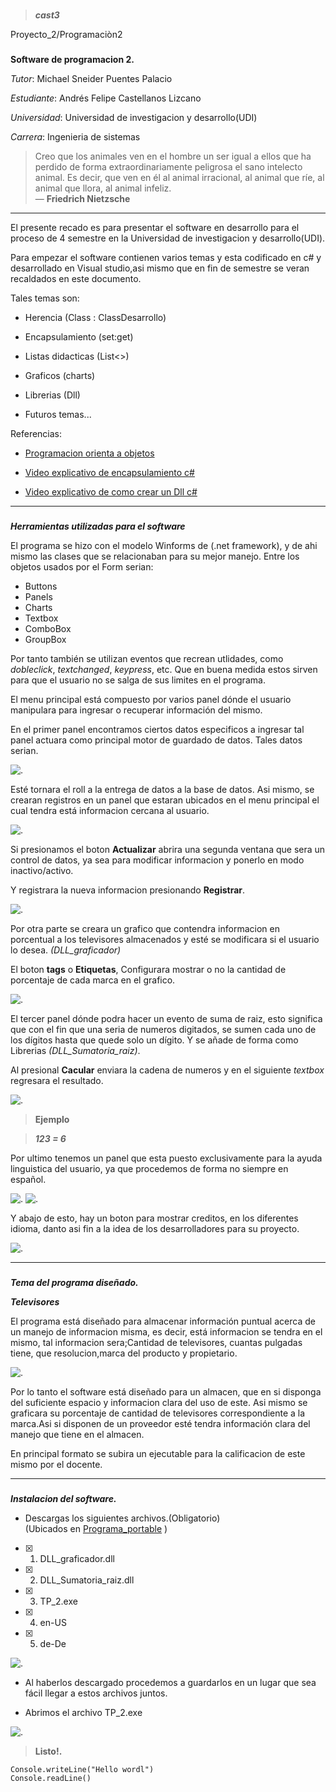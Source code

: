 ###
> ___cast3___

Proyecto_2/Programaciòn2

[img_arch]: https://user-images.githubusercontent.com/62570607/81858953-2af3b080-952a-11ea-81b4-6782999bfa09.jpg "Previsualizacion archivos"
[img_prog]: https://user-images.githubusercontent.com/62570607/81858935-24653900-952a-11ea-8e68-35d9db080fa0.jpg "Previsualizacion programa"
[img_log]: https://user-images.githubusercontent.com/62570607/81858950-2929ed00-952a-11ea-9e74-5e8ec14a169b.jpg "Logistica"
[img_ajust]: https://user-images.githubusercontent.com/62570607/81863560-0e0eab80-9531-11ea-9587-6bc663b5ac21.png  "Ajustes"
[img_ajust2]: https://user-images.githubusercontent.com/62570607/81863562-0ea74200-9531-11ea-8ef0-061e09021af2.png  "Idiomas"
[img_calculo]: https://user-images.githubusercontent.com/62570607/81863563-0ea74200-9531-11ea-9068-474bc6dde004.png  "Suma de raiz"
[img_grafico]: https://user-images.githubusercontent.com/62570607/81863564-0f3fd880-9531-11ea-8c11-1a5bffb5893b.png  "Grafico"
[img_usercontrol]: https://user-images.githubusercontent.com/62570607/81863566-0f3fd880-9531-11ea-9d72-ad90860f3335.PNG  "Datos"
[img_credi]: https://user-images.githubusercontent.com/62570607/81863567-0f3fd880-9531-11ea-9327-252fbbeb6147.png  "Creditos"
[img_registro]:https://user-images.githubusercontent.com/62570607/81863572-0fd86f00-9531-11ea-9c6c-9e5f25eaa9c4.png "Registros"
[img_modif]: https://user-images.githubusercontent.com/62570607/81863569-0fd86f00-9531-11ea-9a98-b327a1105279.png "modificara"
###
**Software de programacion 2.**

*Tutor*: Michael Sneider Puentes Palacio

*Estudiante*: Andrés Felipe Castellanos Lizcano

*Universidad*: Universidad de investigacion y desarrollo(UDI)

*Carrera*: Ingenieria de sistemas

> Creo que los animales ven en el hombre un ser igual a ellos que ha perdido de forma extraordinariamente peligrosa el sano intelecto animal.
>Es decir, que ven en él al animal irracional, al animal que ríe, al animal que llora, al animal infeliz.  
>   — **Friedrich Nietzsche**
---

El presente recado es para presentar el software en desarrollo para el proceso de 4 semestre en la Universidad de investigacion y desarrollo(UDI).

Para empezar el software contienen varios temas y esta codificado en c# y desarrollado en Visual studio,asi mismo que en fin de semestre se veran recaldados en este documento.

 Tales temas son:

- Herencia (Class : ClassDesarrollo)

- Encapsulamiento (set:get)

- Listas didacticas (List<>)

- Graficos (charts)

- Librerias  (Dll)

- Futuros temas...

Referencias:
- [Programacion orienta a objetos](https://www.fdi.ucm.es/profesor/jpavon/poo/1.1.Objetos%20y%20Clases.pdf)

- [Video explicativo de encapsulamiento c#](https://www.youtube.com/watch?v=_eyFoySmHPk)

- [Video explicativo de como crear un Dll c#](https://www.youtube.com/watch?v=I-rUqVu0eFA)


---

###
***Herramientas utilizadas para el software***



El programa se hizo con el modelo Winforms de (.net framework), y de ahi mismo las clases que se relacionaban para su mejor manejo.
Entre los objetos usados por el Form serian:

- Buttons
- Panels
- Charts
- Textbox
- ComboBox
- GroupBox

Por tanto también se utilizan eventos que recrean utlidades, como *dobleclick*, *textchanged*, *keypress*, etc. Que en buena medida estos sirven para que el usuario no se salga de sus limites en el programa.

El menu principal está compuesto por varios panel dónde el usuario manipulara para ingresar o recuperar información del mismo.

En el primer panel encontramos ciertos datos especificos a ingresar tal panel actuara como principal motor de guardado de datos. Tales datos serian.

![. ][img_registro]


Esté tornara el roll a la entrega de datos a la base de datos. Asi mismo, se crearan registros en un panel que estaran ubicados en el menu principal el cual tendra está informacion cercana al usuario.

![. ][img_usercontrol]

Si presionamos el boton **Actualizar** abrira una segunda ventana que sera un control de datos, ya sea para modificar informacion y ponerlo en modo inactivo/activo.

Y registrara la nueva informacion presionando **Registrar**.

![. ][img_registro]

Por otra parte se creara un grafico que contendra informacion en porcentual a los televisores almacenados y esté se modificara si el usuario lo desea. *(DLL_graficador)*

El boton **tags** o **Etiquetas**, Configurara mostrar o no la cantidad de porcentaje de cada marca en el grafico.

![. ][img_grafico]

El tercer panel dónde podra hacer un evento de suma de raiz, esto significa que con el fin que una seria de numeros digitados, se sumen cada uno de los dígitos hasta que quede solo un dígito.
Y se añade de forma como Librerias *(DLL_Sumatoria_raiz)*.

Al presional **Cacular** enviara la cadena de numeros y en el siguiente *textbox* regresara el resultado.

![. ][img_calculo]

> **Ejemplo**

> ___123 = 6___


Por ultimo tenemos un panel que esta puesto exclusivamente para la ayuda linguistica del usuario, ya que procedemos de forma no siempre en español.

![. ][img_ajust]   ![. ][img_ajust2]

Y abajo de esto, hay un boton para mostrar creditos, en los diferentes idioma, danto asi fin a la idea de los desarrolladores para su proyecto.

![. ][img_credi]

---


###
***Tema del programa diseñado.***

***Televisores***

El programa está diseñado para almacenar información puntual acerca de un manejo de informacion misma, es decir, está informacion se tendra en el mismo, tal informacion sera;Cantidad de televisores, cuantas pulgadas tiene, que resolucion,marca del producto y propietario.


![. ][img_log]

Por lo tanto el software está diseñado para un almacen, que en si disponga del suficiente espacio y informacion clara del uso de este.
Asi mismo se graficara su porcentaje de cantidad de televisores correspondiente a la marca.Asi si disponen de un proveedor esté tendra información clara del manejo que tiene en el almacen.

En principal formato se subira un ejecutable para la calificacion de este mismo por el docente.




---


###
***Instalacion del software.***



- Descargas los siguientes archivos.(Obligatorio)  
(Ubicados en [Programa_portable](https://github.com/cast3/cast3/tree/master/Programa_portable) )

- [x] 1. DLL_graficador.dll

- [x] 2. DLL_Sumatoria_raiz.dll

- [x] 3. TP_2.exe

- [x] 4. en-US

- [x] 5. de-De



![. ][img_arch]

- Al haberlos descargado procedemos a guardarlos en un lugar que sea fácil llegar a estos archivos juntos.

- Abrimos el archivo TP_2.exe


![. ][img_prog]
> **Listo!.**

```
Console.writeLine("Hello wordl")
Console.readLine()
```
